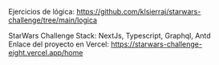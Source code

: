 Ejercicios de lógica: https://github.com/klsierraj/starwars-challenge/tree/main/logica


StarWars Challenge Stack: NextJs, Typescript, Graphql, Antd  <br>
Enlace del proyecto en Vercel: https://starwars-challenge-eight.vercel.app/home

